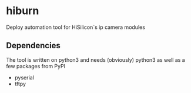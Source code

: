 # hiburn
Deploy automation tool for HiSilicon`s ip camera modules

## Dependencies
The tool is written on python3 and needs (obviously) python3 as well as a few packages from PyPI
* pyserial
* tftpy
